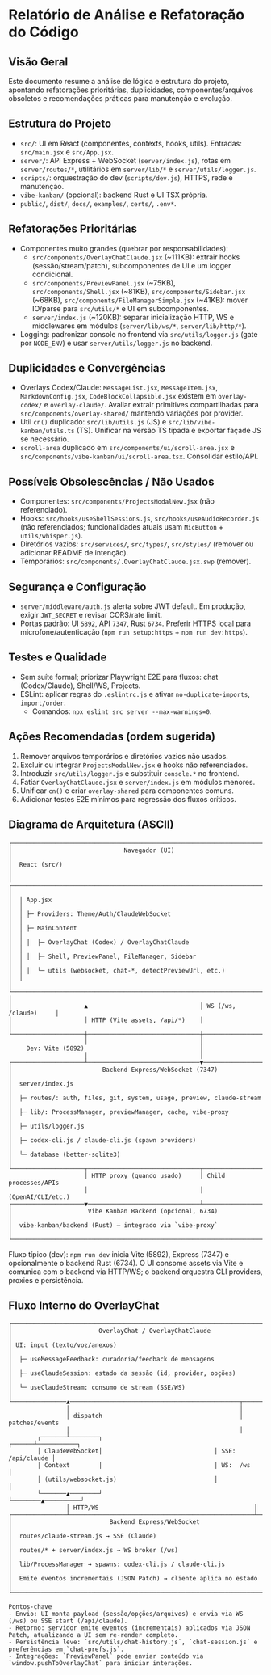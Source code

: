 # Relatório de Análise e Refatoração do Código

## Visão Geral
Este documento resume a análise de lógica e estrutura do projeto, apontando refatorações prioritárias, duplicidades, componentes/arquivos obsoletos e recomendações práticas para manutenção e evolução.

## Estrutura do Projeto
- `src/`: UI em React (componentes, contexts, hooks, utils). Entradas: `src/main.jsx` e `src/App.jsx`.
- `server/`: API Express + WebSocket (`server/index.js`), rotas em `server/routes/*`, utilitários em `server/lib/*` e `server/utils/logger.js`.
- `scripts/`: orquestração do dev (`scripts/dev.js`), HTTPS, rede e manutenção.
- `vibe-kanban/` (opcional): backend Rust e UI TSX própria.
- `public/`, `dist/`, `docs/`, `examples/`, `certs/`, `.env*`.

## Refatorações Prioritárias
- Componentes muito grandes (quebrar por responsabilidades):
  - `src/components/OverlayChatClaude.jsx` (~111KB): extrair hooks (sessão/stream/patch), subcomponentes de UI e um logger condicional.
  - `src/components/PreviewPanel.jsx` (~75KB), `src/components/Shell.jsx` (~81KB), `src/components/Sidebar.jsx` (~68KB), `src/components/FileManagerSimple.jsx` (~41KB): mover IO/parse para `src/utils/*` e UI em subcomponentes.
  - `server/index.js` (~120KB): separar inicialização HTTP, WS e middlewares em módulos (`server/lib/ws/*`, `server/lib/http/*`).
- Logging: padronizar console no frontend via `src/utils/logger.js` (gate por `NODE_ENV`) e usar `server/utils/logger.js` no backend.

## Duplicidades e Convergências
- Overlays Codex/Claude: `MessageList.jsx`, `MessageItem.jsx`, `MarkdownConfig.jsx`, `CodeBlockCollapsible.jsx` existem em `overlay-codex/` e `overlay-claude/`. Avaliar extrair primitives compartilhadas para `src/components/overlay-shared/` mantendo variações por provider.
- Util `cn()` duplicado: `src/lib/utils.js` (JS) e `src/lib/vibe-kanban/utils.ts` (TS). Unificar na versão TS tipada e exportar façade JS se necessário.
- `scroll-area` duplicado em `src/components/ui/scroll-area.jsx` e `src/components/vibe-kanban/ui/scroll-area.tsx`. Consolidar estilo/API.

## Possíveis Obsolescências / Não Usados
- Componentes: `src/components/ProjectsModalNew.jsx` (não referenciado).
- Hooks: `src/hooks/useShellSessions.js`, `src/hooks/useAudioRecorder.js` (não referenciados; funcionalidades atuais usam `MicButton` + `utils/whisper.js`).
- Diretórios vazios: `src/services/`, `src/types/`, `src/styles/` (remover ou adicionar README de intenção).
- Temporários: `src/components/.OverlayChatClaude.jsx.swp` (remover).

## Segurança e Configuração
- `server/middleware/auth.js` alerta sobre JWT default. Em produção, exigir `JWT_SECRET` e revisar CORS/rate limit.
- Portas padrão: UI `5892`, API `7347`, Rust `6734`. Preferir HTTPS local para microfone/autenticação (`npm run setup:https` + `npm run dev:https`).

## Testes e Qualidade
- Sem suíte formal; priorizar Playwright E2E para fluxos: chat (Codex/Claude), Shell/WS, Projects.
- ESLint: aplicar regras do `.eslintrc.js` e ativar `no-duplicate-imports`, `import/order`.
  - Comandos: `npx eslint src server --max-warnings=0`.

## Ações Recomendadas (ordem sugerida)
1) Remover arquivos temporários e diretórios vazios não usados.
2) Excluir ou integrar `ProjectsModalNew.jsx` e hooks não referenciados.
3) Introduzir `src/utils/logger.js` e substituir `console.*` no frontend.
4) Fatiar `OverlayChatClaude.jsx` e `server/index.js` em módulos menores.
5) Unificar `cn()` e criar `overlay-shared` para componentes comuns.
6) Adicionar testes E2E mínimos para regressão dos fluxos críticos.

## Diagrama de Arquitetura (ASCII)

```
┌───────────────────────────────────────────────────────────────────────────┐
│                               Navegador (UI)                              │
│  React (src/)                                                             │
│  ┌─────────────────────────────────────────────────────────────────────┐  │
│  │ App.jsx                                                               │  │
│  │ ├─ Providers: Theme/Auth/ClaudeWebSocket                              │  │
│  │ ├─ MainContent                                                        │  │
│  │ │  ├─ OverlayChat (Codex) / OverlayChatClaude                         │  │
│  │ │  ├─ Shell, PreviewPanel, FileManager, Sidebar                       │  │
│  │ │  └─ utils (websocket, chat-*, detectPreviewUrl, etc.)               │  │
│  └─────────────────────────────────────────────────────────────────────┘  │
│                    ▲                               │ WS (/ws, /claude)     │
│                    │ HTTP (Vite assets, /api/*)    │                       │
└────────────────────┼───────────────────────────────┼───────────────────────┘
                     │                               │
     Dev: Vite (5892)                                │
                     │                               │
┌────────────────────┴───────────────────────────────▼───────────────────────┐
│                         Backend Express/WebSocket (7347)                   │
│  server/index.js                                                           │
│  ├─ routes/: auth, files, git, system, usage, preview, claude-stream       │
│  ├─ lib/: ProcessManager, previewManager, cache, vibe-proxy                │
│  ├─ utils/logger.js                                                        │
│  ├─ codex-cli.js / claude-cli.js (spawn providers)                         │
│  └─ database (better-sqlite3)                                              │
└────────────────────┬───────────────────────────────┬───────────────────────┘
                     │ HTTP proxy (quando usado)     │ Child processes/APIs  
                     │                               │ (OpenAI/CLI/etc.)     
┌────────────────────▼───────────────────────────────┴───────────────────────┐
│                     Vibe Kanban Backend (opcional, 6734)                   │
│  vibe-kanban/backend (Rust) – integrado via `vibe-proxy`                   │
└────────────────────────────────────────────────────────────────────────────┘
```

Fluxo típico (dev): `npm run dev` inicia Vite (5892), Express (7347) e opcionalmente o backend Rust (6734). O UI consome assets via Vite e comunica com o backend via HTTP/WS; o backend orquestra CLI providers, proxies e persistência.

## Fluxo Interno do OverlayChat

```
┌─────────────────────────────────────────────────────────────────────────┐
│                        OverlayChat / OverlayChatClaude                  │
│ UI: input (texto/voz/anexos)                                            │
│  ├─ useMessageFeedback: curadoria/feedback de mensagens                 │
│  ├─ useClaudeSession: estado da sessão (id, provider, opções)           │
│  └─ useClaudeStream: consumo de stream (SSE/WS)                         │
└───────────────▲───────────────────────────────────────────────┬─────────┘
                │                                               │
                │ dispatch                                      │ patches/events
                │                                               │
        ┌───────┴────────┐                               ┌──────┴───────────┐
        │ ClaudeWebSocket│                               │ SSE: /api/claude │
        │ Context        │                               │ WS:  /ws         │
        │ (utils/websocket.js)                           │                   │
        └───────▲────────┘                               └────────▲──────────┘
                │ HTTP/WS                                           │
┌───────────────┴───────────────────────────────────────────────────┴───────┐
│                           Backend Express/WebSocket                      │
│  routes/claude-stream.js → SSE (Claude)                                  │
│  routes/* + server/index.js → WS broker (/ws)                             │
│  lib/ProcessManager → spawns: codex-cli.js / claude-cli.js                │
│  Emite eventos incrementais (JSON Patch) → cliente aplica no estado       │
└───────────────────────────────────────────────────────────────────────────┘

Pontos-chave
- Envio: UI monta payload (sessão/opções/arquivos) e envia via WS (/ws) ou SSE start (/api/claude).
- Retorno: servidor emite eventos (incrementais) aplicados via JSON Patch, atualizando a UI sem re-render completo.
- Persistência leve: `src/utils/chat-history.js`, `chat-session.js` e preferências em `chat-prefs.js`.
- Integrações: `PreviewPanel` pode enviar conteúdo via `window.pushToOverlayChat` para iniciar interações.
```
